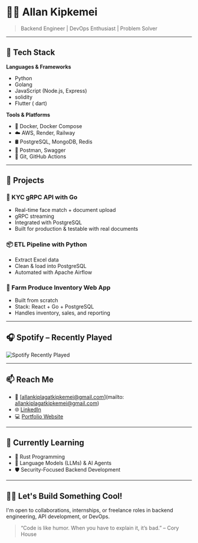 # 👨‍💻 Allan Kipkemei

> Backend Engineer | DevOps Enthusiast | Problem Solver

---

## 🔧 Tech Stack

**Languages & Frameworks**
  -  Python
  - Golang
  -  JavaScript (Node.js, Express)
  - solidity
  - Flutter ( dart)

**Tools & Platforms**
- 🐳 Docker, Docker Compose  
- ☁️ AWS, Render, Railway  
- 🛢️ PostgreSQL, MongoDB, Redis  
- 🧪 Postman, Swagger  
- 🧰 Git, GitHub Actions  

---

## 🚀 Projects

### 🔐 KYC gRPC API with Go
- Real-time face match + document upload
- gRPC streaming
- Integrated with PostgreSQL
- Built for production & testable with real documents

### 📦 ETL Pipeline with Python
- Extract Excel data
- Clean & load into PostgreSQL
- Automated with Apache Airflow

### 🌾 Farm Produce Inventory Web App
- Built from scratch
- Stack: React + Go + PostgreSQL
- Handles inventory, sales, and reporting

---

## 🎧 Spotify – Recently Played

![Spotify Recently Played](assets/spotify.png)

---

## 📫 Reach Me

- 📧 [allankiplagatkipkemei@gmail.com](mailto: allankiplagatkipkemei@gmail.com)
- 🌐 [LinkedIn](https://linkedin.com/in/YOUR-USERNAME)
- 💻 [Portfolio Website](https://yourwebsite.com) <!-- optional -->

---

## 📌 Currently Learning

- 🦀 Rust Programming  
- 🧠 Language Models (LLMs) & AI Agents  
- 🛡️ Security-Focused Backend Development

---

## 🧑‍💻 Let's Build Something Cool!

I'm open to collaborations, internships, or freelance roles in backend engineering, API development, or DevOps.

> “Code is like humor. When you have to explain it, it’s bad.” – Cory House
